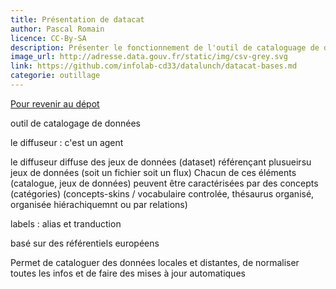 ```yaml
---
title: Présentation de datacat
author: Pascal Romain
licence: CC-By-SA
description: Présenter le fonctionnement de l'outil de cataloguage de datalocale.
image_url: http://adresse.data.gouv.fr/static/img/csv-grey.svg
link: https://github.com/infolab-cd33/datalunch/datacat-bases.md
categorie: outillage
---
```


[Pour revenir au dépot](http://datalunch.datalocale.fr)

outil de catalogage de données

le diffuseur : c'est un agent

le diffuseur diffuse des jeux de données (dataset) référençant plusueirsu jeux de données (soit un fichier soit un flux)
Chacun de ces éléments (catalogue, jeux de données) peuvent être caractérisées par des concepts (catégories) (concepts-skins / vocabulaire controlée, thésaurus organisé, organisée hiérachiquemnt ou par relations)

labels : alias et tranduction

basé sur des référentiels européens

Permet de cataloguer des données locales et distantes, de normaliser toutes les infos et de faire des mises à jour automatiques
